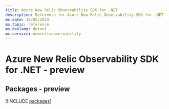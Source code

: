 ```yaml
---
title: Azure New Relic Observability SDK for .NET
description: Reference for Azure New Relic Observability SDK for .NET
ms.date: 12/05/2024
ms.topic: reference
ms.devlang: dotnet
ms.service: newrelicobservability
---
```

# Azure New Relic Observability SDK for .NET - preview
## Packages - preview
[!INCLUDE [packages](new-relic-observability-index.md)]